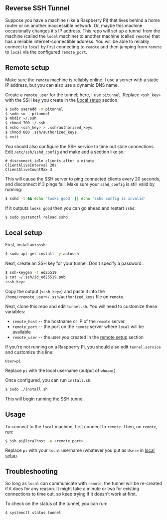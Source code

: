 
Reverse SSH Tunnel
------------------

Suppose you have a machine (like a Raspberry Pi) that lives behind a home router or on another inaccessible network.
Or, maybe this machine occasionally changes it's IP address.
This repo will set up a tunnel from the machine (called the `local` machine) to another machine (called `remote`) that has a reliable internet-connectible address.
You will be able to reliably connect to `local` by first connecting to `remote` and then jumping from `remote` to `local` via the configured `remote_port`.

## Remote setup ##

Make sure the `remote` machine is reliably online.
I use a server with a static IP address, but you can also use a dynamic DNS name.

Create a `remote_user` for the tunnel; here, I use `pitunnel`.
Replace `<ssh_key>` with the SSH key you create in the [Local setup](#local-setup) section. 

```bash
$ sudo useradd -m pitunnel
$ sudo su - pitunnel
$ mkdir ~/.ssh
$ chmod 700 ~/.ssh
$ echo <ssh_key> > .ssh/authorized_keys
$ chmod 600 .ssh/authorized_keys
$ exit
```

You should also configure the SSH service to time out stale connections.
Edit `/etc/ssh/sshd_config` and make add a section like so:

```
# disconnect idle clients after a minute
ClientAliveInterval 20s
ClientAliveCountMax 3
```

This will cause the SSH server to ping connected clients every 20 seconds, and disconnect if 3 pings fail.
Make sure your `sshd_config` is still valid by running:

```bash
$ sshd -t && echo 'looks good' || echo 'sshd config is invalid'
```

If it outputs `looks good` then you can go ahead and restart `sshd`:

```bash
$ sudo systemctl reload sshd
```

## Local setup ##

First, install `autossh`:

```bash
$ sudo apt-get install -y autossh
```

Next, create an SSH key for your tunnel.
Don't specify a password.

```bash
$ ssh-keygen -t ed25519
$ cat ~/.ssh/id_ed25519.pub
<ssh_key>
```

Copy the output (`<ssh_key>`) and paste it into the `/home/<remote_user>/.ssh/authorized_keys` file on `remote`.

Next, clone this repo and edit `tunnel.sh`.
You will need to customize these variables:
* `remote_host` -- the hostname or IP of the `remote` server
* `remote_port` -- the port on the `remote` server where `local` will be available
* `remote_user` -- the user you created in the [remote setup](#remote-setup) section

If you're not running on a Raspberry Pi, you should also edit `tunnel.service` and customize this line:

```
User=pi
```

Replace `pi` with the local username (output of `whoami`).

Once configured, you can run `install.sh`:

```bash
$ sudo ./install.sh
```

This will begin running the SSH tunnel.

## Usage ##

To connect to the `local` machine, first connect to `remote`.
Then, on `remote`, run:

```bash
$ ssh pi@localhost -p <remote_port>
```

Replace `pi` with your `local` username (whatever you put as `User=` in [local setup](#local-setup).

## Troubleshooting ##

So long as `local` can communicate with `remote`, the tunnel will be re-created if it does for any reason.
It might take a minute or two for existing connections to time out, so keep trying if it doesn't work at first.

To check on the status of the tunnel, you can run:

```bash
$ systemctl status tunnel
```
